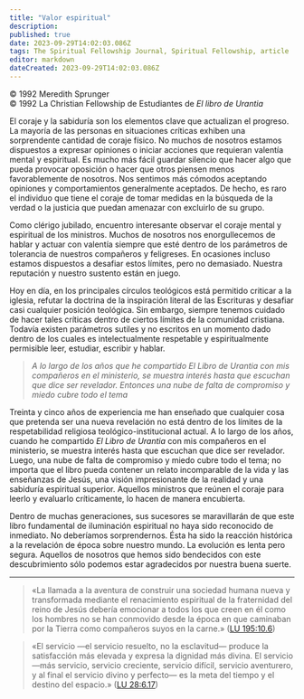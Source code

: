```yaml
---
title: "Valor espiritual"
description: 
published: true
date: 2023-09-29T14:02:03.086Z
tags: The Spiritual Fellowship Journal, Spiritual Fellowship, article
editor: markdown
dateCreated: 2023-09-29T14:02:03.086Z
---
```


<p class="v-card v-sheet theme--light grey lighten-3 px-2">© 1992 Meredith Sprunger<br>© 1992 La Christian Fellowship de Estudiantes de <i>El libro de Urantia</i></p>


El coraje y la sabiduría son los elementos clave que actualizan el progreso. La mayoría de las personas en situaciones críticas exhiben una sorprendente cantidad de coraje físico. No muchos de nosotros estamos dispuestos a expresar opiniones o iniciar acciones que requieran valentía mental y espiritual. Es mucho más fácil guardar silencio que hacer algo que pueda provocar oposición o hacer que otros piensen menos favorablemente de nosotros. Nos sentimos más cómodos aceptando opiniones y comportamientos generalmente aceptados. De hecho, es raro el individuo que tiene el coraje de tomar medidas en la búsqueda de la verdad o la justicia que puedan amenazar con excluirlo de su grupo.

Como clérigo jubilado, encuentro interesante observar el coraje mental y espiritual de los ministros. Muchos de nosotros nos enorgullecemos de hablar y actuar con valentía siempre que esté dentro de los parámetros de tolerancia de nuestros compañeros y feligreses. En ocasiones incluso estamos dispuestos a desafiar estos límites, pero no demasiado. Nuestra reputación y nuestro sustento están en juego.

Hoy en día, en los principales círculos teológicos está permitido criticar a la iglesia, refutar la doctrina de la inspiración literal de las Escrituras y desafiar casi cualquier posición teológica. Sin embargo, siempre tenemos cuidado de hacer tales críticas dentro de ciertos límites de la comunidad cristiana. Todavía existen parámetros sutiles y no escritos en un momento dado dentro de los cuales es intelectualmente respetable y espiritualmente permisible leer, estudiar, escribir y hablar.

> _A lo largo de los años que he compartido _El Libro de Urantia_ con mis compañeros en el ministerio, se muestra interés hasta que escuchan que dice ser revelador. Entonces una nube de falta de compromiso y miedo cubre todo el tema_

Treinta y cinco años de experiencia me han enseñado que cualquier cosa que pretenda ser una nueva revelación no está dentro de los límites de la respetabilidad religiosa teológico-institucional actual. A lo largo de los años, cuando he compartido _El Libro de Urantia_ con mis compañeros en el ministerio, se muestra interés hasta que escuchan que dice ser revelador. Luego, una nube de falta de compromiso y miedo cubre todo el tema; no importa que el libro pueda contener un relato incomparable de la vida y las enseñanzas de Jesús, una visión impresionante de la realidad y una sabiduría espiritual superior. Aquellos ministros que reúnen el coraje para leerlo y evaluarlo críticamente, lo hacen de manera encubierta.

Dentro de muchas generaciones, sus sucesores se maravillarán de que este libro fundamental de iluminación espiritual no haya sido reconocido de inmediato. No deberíamos sorprendernos. Ésta ha sido la reacción histórica a la revelación de época sobre nuestro mundo. La evolución es lenta pero segura. Aquellos de nosotros que hemos sido bendecidos con este descubrimiento sólo podemos estar agradecidos por nuestra buena suerte.

---

> «La llamada a la aventura de construir una sociedad humana nueva y transformada mediante el renacimiento espiritual de la fraternidad del reino de Jesús debería emocionar a todos los que creen en él como los hombres no se han conmovido desde la época en que caminaban por la Tierra como compañeros suyos en la carne.» ([LU 195:10.6](/es/The_Urantia_Book/195#p10_6))

> «El servicio —el servicio resuelto, no la esclavitud— produce la satisfacción más elevada y expresa la dignidad más divina. El servicio —más servicio, servicio creciente, servicio difícil, servicio aventurero, y al final el servicio divino y perfecto— es la meta del tiempo y el destino del espacio.» ([LU 28:6.17](/es/The_Urantia_Book/28#p6_17))

